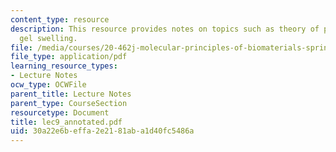 ```yaml
---
content_type: resource
description: This resource provides notes on topics such as theory of polyelectrolyte
  gel swelling.
file: /media/courses/20-462j-molecular-principles-of-biomaterials-spring-2006/30a22e6beffa2e2181aba1d40fc5486a_lec9_annotated.pdf
file_type: application/pdf
learning_resource_types:
- Lecture Notes
ocw_type: OCWFile
parent_title: Lecture Notes
parent_type: CourseSection
resourcetype: Document
title: lec9_annotated.pdf
uid: 30a22e6b-effa-2e21-81ab-a1d40fc5486a
---
```

